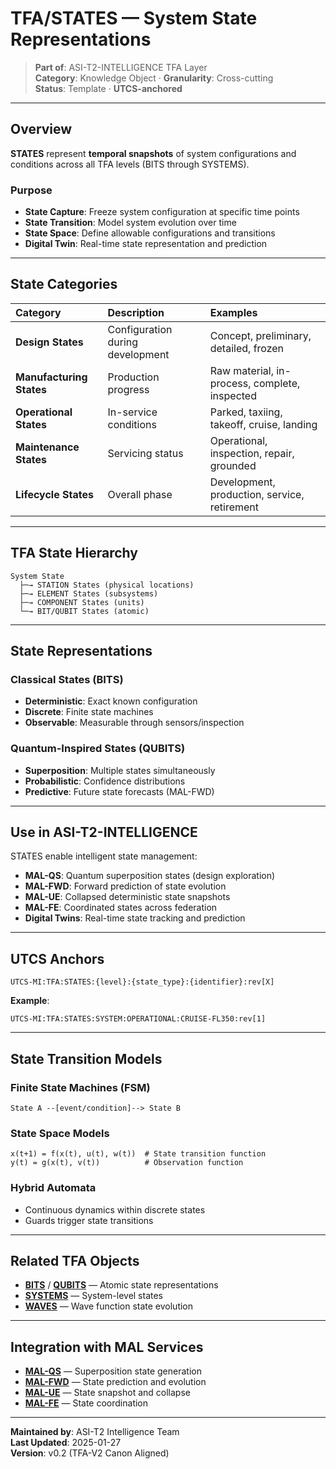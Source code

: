 # TFA/STATES — System State Representations

> **Part of**: ASI-T2-INTELLIGENCE TFA Layer  
> **Category**: Knowledge Object · **Granularity**: Cross-cutting  
> **Status**: Template · **UTCS-anchored**

---

## Overview

**STATES** represent **temporal snapshots** of system configurations and conditions across all TFA levels (BITS through SYSTEMS).

### Purpose

- **State Capture**: Freeze system configuration at specific time points
- **State Transition**: Model system evolution over time
- **State Space**: Define allowable configurations and transitions
- **Digital Twin**: Real-time state representation and prediction

---

## State Categories

| Category | Description | Examples |
| :--- | :--- | :--- |
| **Design States** | Configuration during development | Concept, preliminary, detailed, frozen |
| **Manufacturing States** | Production progress | Raw material, in-process, complete, inspected |
| **Operational States** | In-service conditions | Parked, taxiing, takeoff, cruise, landing |
| **Maintenance States** | Servicing status | Operational, inspection, repair, grounded |
| **Lifecycle States** | Overall phase | Development, production, service, retirement |

---

## TFA State Hierarchy

```
System State
  ├─→ STATION States (physical locations)
  ├─→ ELEMENT States (subsystems)
  ├─→ COMPONENT States (units)
  └─→ BIT/QUBIT States (atomic)
```

---

## State Representations

### Classical States (BITS)
- **Deterministic**: Exact known configuration
- **Discrete**: Finite state machines
- **Observable**: Measurable through sensors/inspection

### Quantum-Inspired States (QUBITS)
- **Superposition**: Multiple states simultaneously
- **Probabilistic**: Confidence distributions
- **Predictive**: Future state forecasts (MAL-FWD)

---

## Use in ASI-T2-INTELLIGENCE

STATES enable intelligent state management:

- **MAL-QS**: Quantum superposition states (design exploration)
- **MAL-FWD**: Forward prediction of state evolution
- **MAL-UE**: Collapsed deterministic state snapshots
- **MAL-FE**: Coordinated states across federation
- **Digital Twins**: Real-time state tracking and prediction

---

## UTCS Anchors

```
UTCS-MI:TFA:STATES:{level}:{state_type}:{identifier}:rev[X]
```

**Example**:
```
UTCS-MI:TFA:STATES:SYSTEM:OPERATIONAL:CRUISE-FL350:rev[1]
```

---

## State Transition Models

### Finite State Machines (FSM)
```
State A --[event/condition]--> State B
```

### State Space Models
```
x(t+1) = f(x(t), u(t), w(t))  # State transition function
y(t) = g(x(t), v(t))          # Observation function
```

### Hybrid Automata
- Continuous dynamics within discrete states
- Guards trigger state transitions

---

## Related TFA Objects

- **[BITS](../BITS/README.md)** / **[QUBITS](../QUBITS/README.md)** — Atomic state representations
- **[SYSTEMS](../SYSTEMS/README.md)** — System-level states
- **[WAVES](../WAVES/README.md)** — Wave function state evolution

---

## Integration with MAL Services

- **[MAL-QS](../../MAL-SERVICES/MAL-QS/README.md)** — Superposition state generation
- **[MAL-FWD](../../MAL-SERVICES/MAL-FWD/README.md)** — State prediction and evolution
- **[MAL-UE](../../MAL-SERVICES/MAL-UE/README.md)** — State snapshot and collapse
- **[MAL-FE](../../MAL-SERVICES/MAL-FE/README.md)** — State coordination

---

**Maintained by**: ASI-T2 Intelligence Team  
**Last Updated**: 2025-01-27  
**Version**: v0.2 (TFA-V2 Canon Aligned)
